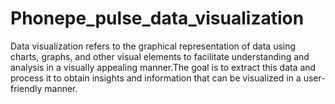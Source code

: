 # Phonepe_pulse_data_visualization
Data visualization refers to the graphical representation of data using charts, graphs, and other visual elements to facilitate understanding and analysis in a visually appealing manner.The goal is to extract this data and process it to obtain insights and information that can be visualized in a user-friendly manner.
